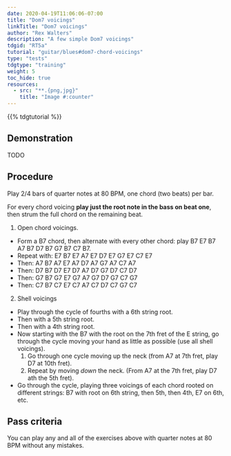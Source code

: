 ```yaml
---
date: 2020-04-19T11:06:06-07:00
title: "Dom7 voicings"
linkTitle: "Dom7 voicings"
author: "Rex Walters"
description: "A few simple Dom7 voicings"
tdgid: "RT5a"
tutorial: "guitar/blues#dom7-chord-voicings"
type: "tests"
tdgtype: "training"
weight: 5
toc_hide: true
resources:
  - src: "**.{png,jpg}"
    title: "Image #:counter"
---
```


{{% tdgtutorial %}}


## Demonstration

TODO

## Procedure

Play 2/4 bars of quarter notes at 80 BPM, one chord (two beats) per bar.

For every chord voicing **play just the root note in the bass on beat one**, then strum the full chord on the remaining beat.

1. Open chord voicings.

  * Form a B7 chord, then alternate with every other chord: play B7 E7 B7 A7 B7 D7 B7 G7 B7 C7 B7.
  * Repeat with: E7 B7 E7 A7 E7 D7 E7 G7 E7 C7 E7
  * Then: A7 B7 A7 E7 A7 D7 A7 G7 A7 C7 A7
  * Then: D7 B7 D7 E7 D7 A7 D7 G7 D7 C7 D7
  * Then: G7 B7 G7 E7 G7 A7 G7 D7 G7 C7 G7
  * Then: C7 B7 C7 E7 C7 A7 C7 D7 C7 G7 C7

2. Shell voicings

  * Play through the cycle of fourths with a 6th string root.
  * Then with a 5th string root.
  * Then with a 4th string root.
  * Now starting with the B7 with the root on the 7th fret of the E string, go through the cycle moving your hand as little as possible (use all shell voicings).
    1. Go through one cycle moving up the neck (from A7 at 7th fret, play D7 at 10th fret).
    2. Repeat by moving *down* the neck. (From A7 at the 7th fret, play D7 ath the 5th fret).
  * Go through the cycle, playing three voicings of each chord rooted on different strings: B7 with root on 6th string, then 5th, then 4th, E7 on 6th, etc.


## Pass criteria

You can play any and all of the exercises above with quarter notes at 80 BPM without any mistakes.
